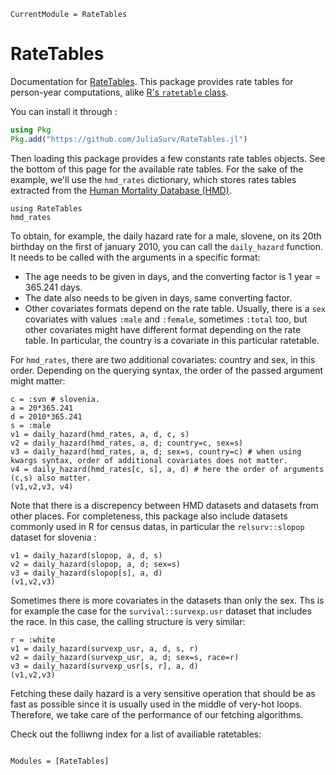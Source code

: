 ```@meta
CurrentModule = RateTables
```

# RateTables

Documentation for [RateTables](https://github.com/JuliaSurv/RateTables.jl). This package provides rate tables for person-year computations, alike [R's `ratetable` class](https://www.rdocumentation.org/packages/survival/versions/3.2-3/topics/ratetable). 

You can install it through : 

```julia
using Pkg
Pkg.add("https://github.com/JuliaSurv/RateTables.jl")
```

Then loading this package provides a few constants rate tables objects. See the bottom of this page for the available rate tables. For the sake of the example, we'll use the `hmd_rates` dictionary, which stores rates tables extracted from the [Human Mortality Database (HMD)](https://mortality.org).

```@example 1
using RateTables
hmd_rates
```

To obtain, for example, the daily hazard rate for a male, slovene, on its 20th birthday on the first of january 2010, you can call the `daily_hazard` function. It needs to be called with the arguments in a specific format: 

- The age needs to be given in days, and the converting factor is 1 year = 365.241 days.
- The date also needs to be given in days, same converting factor. 
- Other covariates formats depend on the rate table. Usually, there is a `sex` covariates with values `:male` and `:female`, sometimes `:total` too, but other covariates might have different format depending on the rate table. In particular, the country is a covariate in this particular ratetable. 

For `hmd_rates`, there are two additional covariates: country and sex, in this order. Depending on the querying syntax, the order of the passed argument might matter: 
```@example 1
c = :svn # slovenia. 
a = 20*365.241
d = 2010*365.241
s = :male
v1 = daily_hazard(hmd_rates, a, d, c, s)
v2 = daily_hazard(hmd_rates, a, d; country=c, sex=s)
v3 = daily_hazard(hmd_rates, a, d; sex=s, country=c) # when using kwargs syntax, order of additional covariates does not matter. 
v4 = daily_hazard(hmd_rates[c, s], a, d) # here the order of arguments (c,s) also matter. 
(v1,v2,v3, v4)
```

Note that there is a discrepency between HMD datasets and datasets from other places. For completeness, this package also include datasets commonly used in R for census datas, in particular the `relsurv::slopop` dataset for slovenia : 

```@example 1
v1 = daily_hazard(slopop, a, d, s)
v2 = daily_hazard(slopop, a, d; sex=s)
v3 = daily_hazard(slopop[s], a, d)
(v1,v2,v3)
```


Sometimes there is more covariates in the datasets than only the sex. Ths is for example the case for the `survival::survexp.usr` dataset that includes the race. In this case, the calling structure is very similar: 
```@example 1
r = :white
v1 = daily_hazard(survexp_usr, a, d, s, r)
v2 = daily_hazard(survexp_usr, a, d; sex=s, race=r)
v3 = daily_hazard(survexp_usr[s, r], a, d)
(v1,v2,v3)
```

Fetching these daily hazard is a very sensitive operation that should be as fast as possible since it is usually used in the middle of very-hot loops. Therefore, we take care of the performance of our fetching algorithms.

Check out the folliwng index for a list of availiable ratetables:

```@index
```

```@autodocs
Modules = [RateTables]
```
